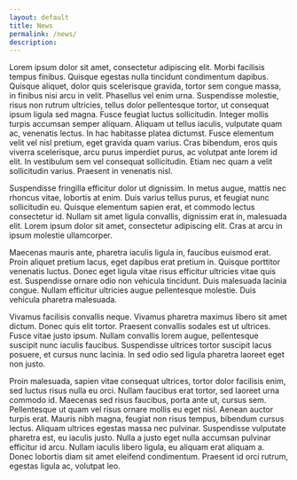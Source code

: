 ```yaml
---
layout: default
title: News
permalink: /news/
description:
---
```


Lorem ipsum dolor sit amet, consectetur adipiscing elit. Morbi facilisis tempus finibus. Quisque egestas nulla tincidunt condimentum dapibus. Quisque aliquet, dolor quis scelerisque gravida, tortor sem congue massa, in finibus nisi arcu in velit. Phasellus vel enim urna. Suspendisse molestie, risus non rutrum ultricies, tellus dolor pellentesque tortor, ut consequat ipsum ligula sed magna. Fusce feugiat luctus sollicitudin. Integer mollis turpis accumsan semper aliquam. Aliquam ut tellus iaculis, vulputate quam ac, venenatis lectus. In hac habitasse platea dictumst. Fusce elementum velit vel nisl pretium, eget gravida quam varius. Cras bibendum, eros quis viverra scelerisque, arcu purus imperdiet purus, ac volutpat ante lorem id elit. In vestibulum sem vel consequat sollicitudin. Etiam nec quam a velit sollicitudin varius. Praesent in venenatis nisl.

Suspendisse fringilla efficitur dolor ut dignissim. In metus augue, mattis nec rhoncus vitae, lobortis at enim. Duis varius tellus purus, et feugiat nunc sollicitudin eu. Quisque elementum sapien erat, et commodo lectus consectetur id. Nullam sit amet ligula convallis, dignissim erat in, malesuada elit. Lorem ipsum dolor sit amet, consectetur adipiscing elit. Cras at arcu in ipsum molestie ullamcorper.

Maecenas mauris ante, pharetra iaculis ligula in, faucibus euismod erat. Proin aliquet pretium lacus, eget dapibus erat pretium in. Quisque porttitor venenatis luctus. Donec eget ligula vitae risus efficitur ultricies vitae quis est. Suspendisse ornare odio non vehicula tincidunt. Duis malesuada lacinia congue. Nullam efficitur ultricies augue pellentesque molestie. Duis vehicula pharetra malesuada.

Vivamus facilisis convallis neque. Vivamus pharetra maximus libero sit amet dictum. Donec quis elit tortor. Praesent convallis sodales est ut ultrices. Fusce vitae justo ipsum. Nullam convallis lorem augue, pellentesque suscipit nunc iaculis faucibus. Suspendisse ultrices tortor suscipit lacus posuere, et cursus nunc lacinia. In sed odio sed ligula pharetra laoreet eget non justo.

Proin malesuada, sapien vitae consequat ultrices, tortor dolor facilisis enim, sed luctus risus nulla eu orci. Nullam faucibus erat tortor, sed laoreet urna commodo id. Maecenas sed risus faucibus, porta ante ut, cursus sem. Pellentesque ut quam vel risus ornare mollis eu eget nisl. Aenean auctor turpis erat. Mauris nibh magna, feugiat non risus tempus, bibendum cursus lectus. Aliquam ultrices egestas massa nec pulvinar. Suspendisse vulputate pharetra est, eu iaculis justo. Nulla a justo eget nulla accumsan pulvinar efficitur id arcu. Nullam iaculis libero ligula, eu aliquam erat aliquam a. Donec lobortis diam sit amet eleifend condimentum. Praesent id orci rutrum, egestas ligula ac, volutpat leo.

